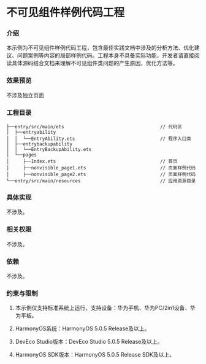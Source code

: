 # 不可见组件样例代码工程

### 介绍

本示例为不可见组件样例代码工程，包含最佳实践文档中涉及的分析方法、优化建议、问题案例等内容的局部样例代码。工程本身不具备实际功能，开发者请直接阅读具体源码结合文档来理解不可见组件类问题的产生原因，优化方法等。


### 效果预览

不涉及独立页面

### 工程目录
```
├──entry/src/main/ets                                   // 代码区
│  ├──entryability
│  │  └──EntryAbility.ets                               // 程序入口类
│  ├──entrybackupability
│  │  └──EntryBackupAbility.ets
│  └──pages             
│     ├──Index.ets                                      // 首页  
│     ├──nonvisible_page1.ets                           // 页面样例代码
│     ├──nonvisible_page2.ets                           // 页面样例代码                           
└──entry/src/main/resources                             // 应用资源目录
```

### 具体实现

不涉及。

### 相关权限

不涉及。

### 依赖

不涉及。

###  约束与限制

1. 本示例仅支持标准系统上运行，支持设备：华为手机、华为PC/2in1设备、华为平板。

2. HarmonyOS系统：HarmonyOS 5.0.5 Release及以上。

3. DevEco Studio版本：DevEco Studio 5.0.5 Release及以上。

4. HarmonyOS SDK版本：HarmonyOS 5.0.5 Release SDK及以上。